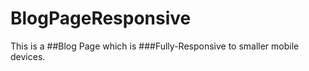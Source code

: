 # BlogPageResponsive

This is a ##Blog Page which is ###Fully-Responsive to smaller mobile devices.
